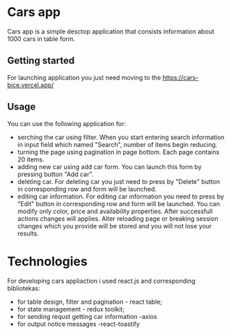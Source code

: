 # Cars app

Cars app is a simple desctop application that consists information about 1000 cars in table form.

## Getting started
For launching application you just need moving to the https://cars-bice.vercel.app/

## Usage 
You can use the following application for:
- serching the car using filter. When you start entering search information in input field which named "Search", number of items begin reducing. 
- turning the page using pagination in page bottom. Each page contains 20 items.
- adding new car using add car form. You can launch this form by pressing button "Add car".
- deleting car. For deleting car you just need to press by "Delete" button in corresponding row and form will be launched.
- editing car information. For editing car information you need to press by "Edit" button in corresponding row and form will be launched. You can modify only color, price and availability properties.
After successfull actions changes will applies.
Alter reloading page or breaking session changes which you provide will be stored and you will not lose your results.

# Technologies
For developing cars appliaction i used react.js and corresponding bibliotekas:
- for table design, filter and pagination - react table;
- for state management - redux toolkit;
- for sending requst getting car information -axios
- for output notice messages -react-toastify